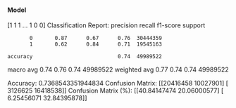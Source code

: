 #### Model
[1 1 1 ... 1 0 0]
Classification Report:
              precision    recall  f1-score   support

           0       0.87      0.67      0.76  30444359
           1       0.62      0.84      0.71  19545163

    accuracy                           0.74  49989522
   macro avg       0.74      0.76      0.74  49989522
weighted avg       0.77      0.74      0.74  49989522

Accuracy: 0.7368543351944834
Confusion Matrix:
[[20416458 10027901]
 [ 3126625 16418538]]
Confusion Matrix (%):
[[40.84147474 20.06000577]
 [ 6.25456071 32.84395878]]
